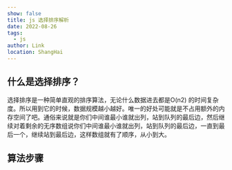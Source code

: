 ```yaml
---
show: false
title: js 选择排序解析
date: 2022-08-26
tags:
  - js
author: Link
location: ShangHai
---
```


## 什么是选择排序？

选择排序是一种简单直观的排序算法，无论什么数据进去都是O(n2) 的时间复杂度。所以用到它的时候，数据规模越小越好。唯一的好处可能就是不占用额外的内存空间了吧。通俗来说就是你们中间谁最小谁就出列，站到队列的最后边，然后继续对着剩余的无序数组说你们中间谁最小谁就出列，站到队列的最后边，一直到最后一个，继续站到最后边，这样数组就有了顺序，从小到大。

## 算法步骤


